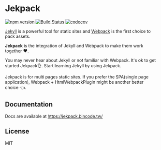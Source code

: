 # Jekpack 
[![npm version](https://badge.fury.io/js/%40bincode%2Fjekpack.svg)](https://badge.fury.io/js/%40bincode%2Fjekpack) [![Build Status](https://travis-ci.org/yfxie/jekpack.svg?branch=master)](https://travis-ci.org/yfxie/jekpack) [![codecov](https://codecov.io/gh/yfxie/jekpack/branch/master/graph/badge.svg)](https://codecov.io/gh/yfxie/jekpack)

[Jekyll](https://jekyllrb.com/) is a powerful tool for static sites and 
[Webpack](https://webpack.js.org/) is the first choice to pack assets. 

**Jekpack** is the integration of Jekyll and Webpack to make them work together ❤.

You may never hear about Jekyll or not familiar with Webpack. It's ok to get started Jekpack👌. 
Start learning Jekyll by using Jekpack.

Jekpack is for multi pages static sites. 
If you prefer the SPA(single page application), 
Webpack + HtmlWebpackPlugin might be another better choice 👈.

## Documentation

Docs are available at https://jekpack.bincode.tw/

License
---

MIT
